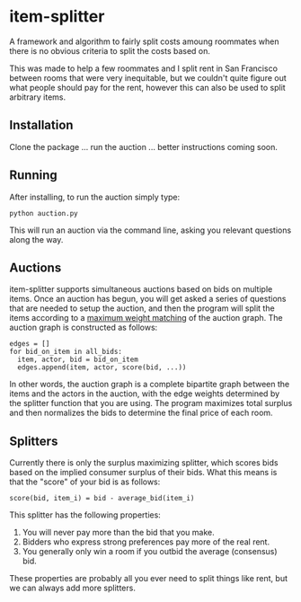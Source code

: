 item-splitter
=============
A framework and algorithm to fairly split costs amoung roommates when there is
no obvious criteria to split the costs based on.

This was made to help a few roommates and I split rent in San Francisco between
rooms that were very inequitable, but we couldn't quite figure out what people
should pay for the rent, however this can also be used to split arbitrary
items.


Installation
------------
Clone the package ... run the auction ... better instructions coming soon.

Running
-------
After installing, to run the auction simply type:

```
python auction.py
```

This will run an auction via the command line, asking you relevant questions
along the way.

Auctions
--------
item-splitter supports simultaneous auctions based on bids on multiple items.
Once an auction has begun, you will get asked a series of questions that are
needed to setup the auction, and then the program will split the items
according to a [maximum weight matching](http://jorisvr.nl/maximummatching.html)
of the auction graph.  The auction graph is constructed as follows:

```
edges = []
for bid_on_item in all_bids:
  item, actor, bid = bid_on_item
  edges.append(item, actor, score(bid, ...))
```

In other words, the auction graph is a complete bipartite graph between the
items and the actors in the auction, with the edge weights determined by the
splitter function that you are using.  The program maximizes total surplus and
then normalizes the bids to determine the final price of each room.

Splitters
---------

Currently there is only the surplus maximizing splitter, which scores bids
based on the implied consumer surplus of their bids.  What this means is that
the "score" of your bid is as follows:

```
score(bid, item_i) = bid - average_bid(item_i)
```

This splitter has the following properties:

1. You will never pay more than the bid that you make.
2. Bidders who express strong preferences pay more of the real rent.
3. You generally only win a room if you outbid the average (consensus) bid.

These properties are probably all you ever need to split things like rent, but
we can always add more splitters.
